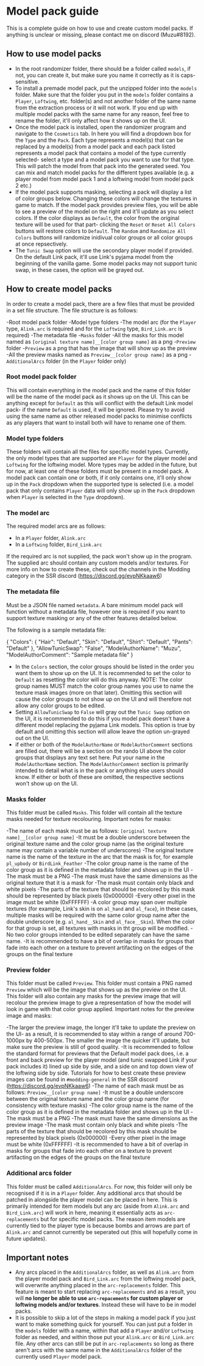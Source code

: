 # Model pack guide
This is a complete guide on how to use and create custom model packs.
If anything is unclear or missing, please contact me on discord (Muzu#8192).

## How to use model packs
- In the root randomizer folder, there should be a folder called `models`, if not, you can create it, but make sure you name it correctly as it is caps-sensitive.
- To install a premade model pack, put the unzipped folder into the `models` folder. Make sure that the folder you put in the `models` folder contains a `Player`, `Loftwing`, etc. folder(s) and not another folder of the same name from the extraction process or it will not work. If you end up with multiple model packs with the same name for any reason, feel free to rename the folder, it'll only affect how it shows up on the UI.
- Once the model pack is installed, open the randomizer program and navigate to the `Cosmetics` tab. In here you will find a dropdown box for the `Type` and the `Pack`. Each type represents a model(s) that can be replaced by a model(s) from a model pack and each pack listed represents a model pack that contains a model of the type currently selected- select a type and a model pack you want to use for that type. This will patch the model from that pack into the generated seed. You can mix and match model packs for the different types available (e.g. a player model from model pack 1 and a loftwing model from model pack 2 etc.)
- If the model pack supports masking, selecting a pack will display a list of color groups below. Changing these colors will change the textures in game to match. If the model pack provides preview files, you will be able to see a preview of the model on the right and it'll update as you select colors. If the color displays as `Default`, the color from the original texture will be used for that part- clicking the `Reset` or `Reset All Colors` buttons will restore colors to `Default`. The `Random` and `Randomize All Colors` buttons will randomize inidivual color groups or all color groups at once repsectively.
- The `Tunic Swap` option will use the secondary player model if provided. On the default Link pack, it'll use Link's pyjama model from the beginning of the vanilla game. Some model packs may not support tunic swap, in these cases, the option will be grayed out.

## How to create model packs
In order to create a model pack, there are a few files that must be provided in a set file structure. The file structure is as follows:

-Root model pack folder
    -Model type folders
        -The model arc (for the `Player` type, `Alink.arc` is required and for the `Loftwing` type, `Bird_Link.arc` is required)
        -The metadata file
        -`Masks` folder
            -All the masks for this model named as `[original texture name]__[color group name]` as a png
        -`Preview` folder
            -`Preview` as a png that has the image that will show up as the preview 
            -All the preview masks named as `Preview__[color group name]` as a png
        -`AdditionalArcs` folder (in the `Player` folder only)

### Root model pack folder
This will contain everything in the model pack and the name of this folder will be the name of the model pack as it shows up on the UI. This can be anything except for `Default` as this will conflict with the default Link model pack- if the name `Default` is used, it will be ignored. Please try to avoid using the same name as other released model packs to minimise conflicts as any players that want to install both will have to rename one of them.

### Model type folders
These folders will contain all the files for specific model types. Currently, the only model types that are supported are `Player` for the player model and `Loftwing` for the loftwing model. More types may be added in the future, but for now, at least one of these folders must be present in a model pack. A model pack can contain one or both, if it only contains one, it'll only show up in the `Pack` dropdown when the supported type is selected (i.e. a model pack that only contains `Player` data will only show up in the `Pack` dropdown when `Player` is selected in the `Type` dropdown).

### The model arc
The required model arcs are as follows:
- In a `Player` folder, `Alink.arc`
- In a `Loftwing` folder, `Bird_Link.arc`

If the required arc is not supplied, the pack won't show up in the program. The supplied arc should contain any custom models and/or textures. For more info on how to create these, check out the channels in the Modding category in the SSR discord (https://discord.gg/evpNKkaaw6)

### The metadata file
Must be a JSON file named `metadata`. A bare minimum model pack will function without a metadata file, however one is required if you want to support texture masking or any of the other features detailed below.

The following is a sample metadata file:

{
    "Colors":
    {
        "Hair": "Default",
        "Skin": "Default",
        "Shirt": "Default",
        "Pants": "Default"
    },
    "AllowTunicSwap": "False",
    "ModelAuthorName": "Muzu",
    "ModelAuthorComment": "Sample metadata file"
}

- In the `Colors` section, the color groups should be listed in the order you want them to show up on the UI. It is recommended to set the color to `Default` as resetting the color will do this anyway. NOTE: The color group names MUST match the color group names you use to name the texture mask images (more on that later). Omitting this section will cause the color groups to not show up on the UI and will therefore not allow any color groups to be edited.
- Setting `AllowTunicSwap` to `False` will gray out the `Tunic Swap` option on the UI, it is recommended to do this if you model pack doesn't have a different model replacing the pyjama Link models. This option is true by default and omitting this section will allow leave the option un-grayed out on the UI.
- if either or both of the `ModelAuthorName` or `ModelAuthorComment` sections are filled out, there will be a section on the rando UI above the color groups that displays any text set here. Put your name in the `ModelAuthorName` section. The `ModelAuthorComment` section is primarily intended to detail what is in the pack or anything else users should know. If either or both of these are omitted, the respective sections won't show up on the UI.

### Masks folder
This folder must be called `Masks`. This folder will contain all the texture masks needed for texture recolouring. Important notes for masks:

-The name of each mask must be as follows: `[original texture name]__[color group name]`
    -It must be a double underscore between the original texture name and the color group name (as the original texture name may contain a variable number of underscores)
    -The original texture name is the name of the texture in the arc that the mask is for, for example `pl_upbody` or `BirdLink_Feather`
    -The color group name is the name of the color group as it is defined in the metadata folder and shows up in the UI
-The mask must be a PNG
-The mask must have the same dimensions as the original texture that it is a mask for
-The mask must contain only black and white pixels
    -The parts of the texture that should be recolored by this mask should be represented by black pixels (0x000000)
    -Every other pixel in the image must be white (0xFFFFFF)
-A color group may span over multiple textures (for example, Link's skin is on `al_hand` and `al_face`), in these cases, multiple masks will be required with the same color group name after the double underscore (e.g. `al_hand__Skin` and `al_face__Skin`). When the color for that group is set, all textures with masks in tht group will be modified.
    -No two color groups intended to be edited separately can have the same name.
-It is recommended to have a bit of overlap in masks for groups that fade into each other on a texture to prevent artifacting on the edges of the groups on the final texture

### Preview folder
This folder must be called `Preview`. This folder must contain a PNG named `Preview` which will be the image that shows up as the preview on the UI. This folder will also contain any masks for the preview image that will recolour the preview image to give a representation of how the model will look in game with that color group applied. Important notes for the preview image and masks:

-The larger the preview image, the longer it'll take to update the preview on the UI- as a result, it is recommended to stay within a range of around 700-1000px by 400-500px. The smaller the image the quicker it'll update, but make sure the preview is still of good quality.
    -It is recommended to follow the standard format for previews that the Default model pack does, i.e. a front and back preview for the player model (and tunic swapped Link if your pack includes it) lined up side by side, and a side on and top down view of the loftwing side by side. Tutorials for how to best create these preview images can be found in `#modding-general` in the SSR discord (https://discord.gg/evpNKkaaw6)
-The name of each mask must be as follows: `Preview__[color group name]`
    -It must be a double underscore between the original texture name and the color group name (for consistency with texture masks)
    -The color group name is the name of the color group as it is defined in the metadata folder and shows up in the UI
-The mask must be a PNG
-The mask must have the same dimensions as the preview image
-The mask must contain only black and white pixels
    -The parts of the texture that should be recolored by this mask should be represented by black pixels (0x000000)
    -Every other pixel in the image must be white (0xFFFFFF)
-It is recommended to have a bit of overlap in masks for groups that fade into each other on a texture to prevent artifacting on the edges of the groups on the final texture

### Additional arcs folder
This folder must be called `AdditionalArcs`. For now, this folder will only be recognised if it is in a `Player` folder. Any additional arcs that should be patched in alongside the player model can be placed in here. This is primarily intended for item models but any arc (aside from `Alink.arc` and `Bird_Link.arc`) will work in here, meaning it essentially acts as `arc-replacements` but for specific model packs. The reason item models are currently tied to the player type is because bombs and arrows are part of `Alink.arc` and cannot currently be seperated out (this will hopefully come in future updates).

## Important notes
- Any arcs placed in the `AdditionalArcs` folder, as well as `Alink.arc` from the player model pack and `Bird_Link.arc` from the loftwing model pack, will overwrite anything placed in the `arc-replacements` folder. This feature is meant to start replacing `arc-replacements` and as a result, you will **no longer be able to use `arc-repacements` for custom player or loftwing models and/or textures**. Instead these will have to be in model packs.
- It is possible to skip a lot of the steps in making a model pack if you just want to make something quick for yourself. You can just put a folder in the `models` folder with a name, within that add a `Player` and/or `Loftwing` folder as needed, and within those put your `Alink.arc` or `Bird_Link.arc` file. Any other arcs can still be put in `arc-replacements` so long as there aren't arcs with the same name in the `AdditionalArcs` folder of the currently used `Player` model pack.